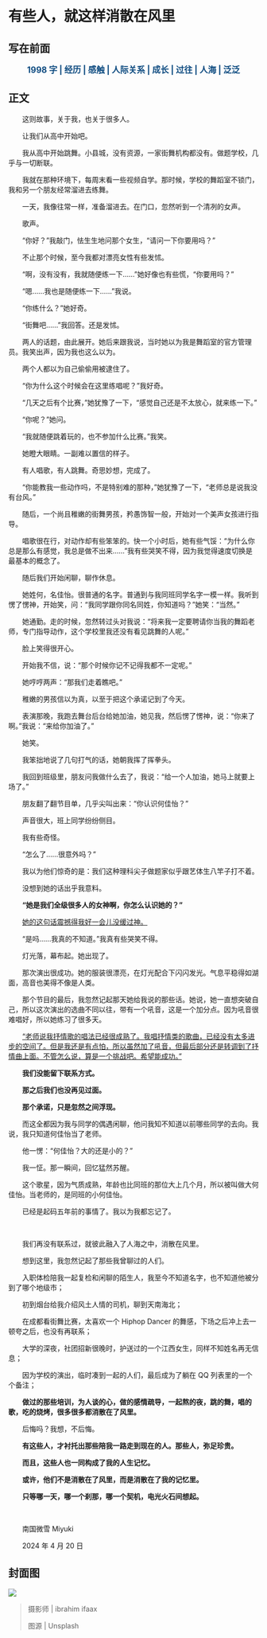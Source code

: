 # 有些人，就这样消散在风里

## 写在前面

<p style="color:#0f4c81; text-align:center; font-weight:bold; font-size:larger;">1998 字 | 经历 | 感触 | 人际关系 | 成长 | 过往 | 人海 | 泛泛</p>

## 正文

　　这则故事，关于我，也关于很多人。

　　让我们从高中开始吧。

　　我从高中开始跳舞。小县城，没有资源，一家街舞机构都没有。做题学校，几乎与一切断联。

　　我就在那种环境下，每周末看一些视频自学。那时候，学校的舞蹈室不锁门，我和另一个朋友经常溜进去练舞。

　　一天，我像往常一样，准备溜进去。在门口，忽然听到一个清冽的女声。

　　歌声。

　　“你好？”我敲门，怯生生地问那个女生，“请问一下你要用吗？”

　　不止那个时候，至今我都对漂亮女性有些发怵。

　　“啊，没有没有，我就随便练一下……”她好像也有些慌，“你要用吗？”

　　“嗯……我也是随便练一下……”我说。

　　“你练什么？”她好奇。

　　“街舞吧……”我回答。还是发怵。

　　两人的话题，由此展开。她后来跟我说，当时她以为我是舞蹈室的官方管理员。我笑出声，因为我也这么以为。

　　两个人都以为自己偷偷用被逮住了。

　　“你为什么这个时候会在这里练唱呢？”我好奇。

　　“几天之后有个比赛，”她犹豫了一下，“感觉自己还是不太放心，就来练一下。”

　　“你呢？”她问。

　　“我就随便跳着玩的，也不参加什么比赛。”我笑。

　　她瞪大眼睛。一副难以置信的样子。

　　有人唱歌，有人跳舞。奇思妙想，完成了。

　　“你能教我一些动作吗，不是特别难的那种，”她犹豫了一下，“老师总是说我没有台风。”

　　随后，一个尚且稚嫩的街舞男孩，矜愚饰智一般，开始对一个美声女孩进行指导。

　　唱歌很在行，对动作却有些笨笨的。快一个小时后，她有些气馁：“为什么你总是那么有感觉，我总是做不出来……”我有些哭笑不得，因为我觉得速度切换是最基本的概念了。

　　随后我们开始闲聊，聊作休息。

　　她姓何，名佳怡。很普通的名字。普通到与我同班同学名字一模一样。我听到愣了愣神，开始笑，问：“我同学跟你同名同姓，你知道吗？”她笑：“当然。”

　　她通勤。走的时候，忽然转过头对我说：“将来我一定要聘请你当我的舞蹈老师，专门指导动作，这个学校里我还没有看见跳舞的人呢。”

　　脸上笑得很开心。

　　开始我不信，说：“那个时候你记不记得我都不一定呢。”

　　她哼哼两声：“那我们走着瞧吧。”

　　稚嫩的男孩信以为真，以至于把这个承诺记到了今天。

　　表演那晚，我跑去舞台后台给她加油，她见我，然后愣了愣神，说：“你来了啊。”我说：“来给你加油了。”

　　她笑。

　　我笨拙地说了几句打气的话，她朝我挥了挥拳头。

　　我回到班级里，朋友问我做什么去了，我说：“给一个人加油，她马上就要上场了。”

　　朋友翻了翻节目单，几乎尖叫出来：“你认识何佳怡？”

　　声音很大，班上同学纷纷侧目。

　　我有些奇怪。

　　“怎么了……很意外吗？”

　　我以为他们惊奇的是：我们这种理科尖子做题家似乎跟艺体生八竿子打不着。

　　没想到她的话出乎我意料。

　　**“她是我们全级很多人的女神啊，你怎么认识她的？”**

　　<u>她的这句话震撼得我好一会儿没缓过神。</u>

　　“是吗……我真的不知道。”我真有些哭笑不得。

　　灯光落，幕布起。她出现了。

　　那次演出很成功。她的服装很漂亮，在灯光配合下闪闪发光。气息平稳得如湖面，高音也美得不像是人类。

　　那个节目的最后，我忽然记起那天她给我说的那些话。她说，她一直想突破自己，所以这次演出的选曲不同以往，带有一个吼音，这是一个加分点。因为吼音很难唱好，所以她练习了很多天。

　　<u>“老师说我抒情歌的唱法已经很成熟了。我唱抒情类的歌曲，已经没有太多进步的空间了。但是我还是有点怕，所以虽然加了吼音，但最后部分还是转调到了抒情曲上面。不管怎么说，算是一个挑战吧。希望能成功。”</u>

　　**我们没能留下联系方式。**

　　**那之后我们也没再见过面。**

　　**那个承诺，只是忽然之间浮现。**

　　而这全都因为我与同学的偶遇闲聊，他问我知不知道以前哪些同学的去向。我说，我只知道何佳怡当了老师。

　　他一愣：“何佳怡？大的还是小的？”

　　我一怔。那一瞬间，回忆猛然苏醒。

　　这个歌星，因为气质成熟，年龄也比同班的那位大上几个月，所以被叫做大何佳怡。当老师的，是同班的小何佳怡。

　　已经是起码五年前的事情了。我以为我都忘记了。

<br />

　　我们再没有联系过，就彼此融入了人海之中，消散在风里。

　　想到这里，我忽然记起了那些我曾聊过的人们。

　　入职体检陪我一起复检和闲聊的陌生人，我至今不知道名字，也不知道他被分到了哪个地级市；

　　初到烟台给我介绍风土人情的司机，聊到天南海北；

　　在成都看街舞比赛，太喜欢一个 Hiphop Dancer 的舞感，下场之后冲上去一顿夸之后，也没有再联系；

　　大学的深夜，社团招新很晚时，护送过的一个江西女生，同样不知姓名再无信息；

　　因为学校的演出，临时凑到一起的人们，最后成为了躺在 QQ 列表里的一个个备注；

　　**做过的那些培训，为人谈的心，做的感情疏导，一起熬的夜，跳的舞，唱的歌，吃的烧烤，很多很多都消散在了风里。**

　　后悔吗？我想，不后悔。

　　**有这些人，才衬托出那些陪我一路走到现在的人。那些人，弥足珍贵。**

　　**而且，这些人也一同构成了我的人生记忆。**

　　**或许，他们不是消散在了风里，而是消散在了我的记忆里。**

　　**只等哪一天，哪一个刹那，哪一个契机，电光火石间想起。**

<br />

　　南国微雪 Miyuki

　　2024 年 4 月 20 日

## 封面图

![](https://raw.githubusercontent.com/TinySnow/GithubImageHosting/main/blog/articles/literature/ibrahim-ifaax-huFZp3r0Xo0-unsplash.jpg)

> 摄影师 | ibrahim ifaax
>
> 图源 | Unsplash